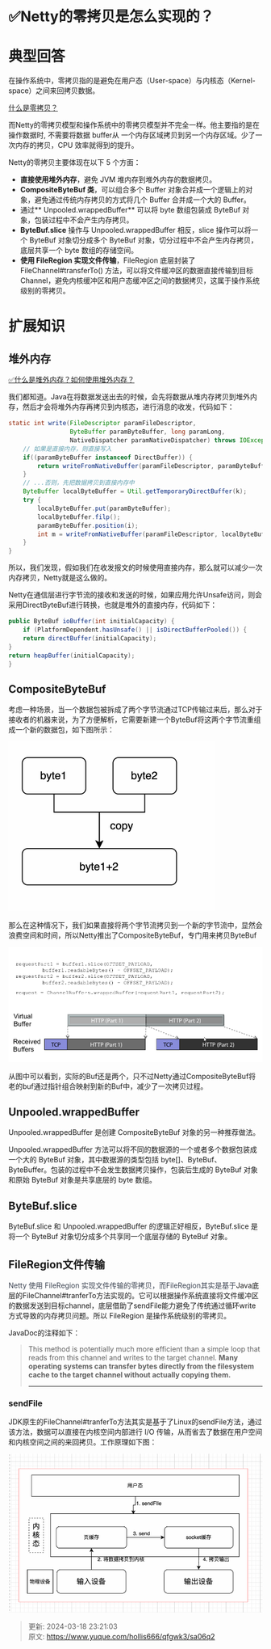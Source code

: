 # ✅Netty的零拷贝是怎么实现的？

# 典型回答


在操作系统中，零拷贝指的是避免在用户态（User-space）与内核态（Kernel-space）之间来回拷贝数据。



[什么是零拷贝？](https://www.yuque.com/hollis666/qfgwk3/edxez2ggicn8thzq)



而Netty的零拷贝模型和操作系统中的零拷贝模型并不完全一样。他主要指的是在操作数据时, 不需要将数据 buffer从 一个内存区域拷贝到另一个内存区域。少了一次内存的拷贝，CPU 效率就得到的提升。



Netty的零拷贝主要体现在以下 5 个方面：

+ **直接使用堆外内存**，避免 JVM 堆内存到堆外内存的数据拷贝。
+ **CompositeByteBuf 类**，可以组合多个 Buffer 对象合并成一个逻辑上的对象，避免通过传统内存拷贝的方式将几个 Buffer 合并成一个大的 Buffer。
+ 通过** Unpooled.wrappedBuffer** 可以将 byte 数组包装成 ByteBuf 对象，包装过程中不会产生内存拷贝。
+ **ByteBuf.slice** 操作与 Unpooled.wrappedBuffer 相反，slice 操作可以将一个 ByteBuf 对象切分成多个 ByteBuf 对象，切分过程中不会产生内存拷贝，底层共享一个 byte 数组的存储空间。
+ **使用 FileRegion 实现文件传输**，FileRegion 底层封装了 FileChannel#transferTo() 方法，可以将文件缓冲区的数据直接传输到目标 Channel，避免内核缓冲区和用户态缓冲区之间的数据拷贝，这属于操作系统级别的零拷贝。



# 扩展知识
## 堆外内存


[✅什么是堆外内存？如何使用堆外内存？](https://www.yuque.com/hollis666/qfgwk3/roit5c9y04z6fqae)



我们都知道。Java在将数据发送出去的时候，会先将数据从堆内存拷贝到堆外内存，然后才会将堆外内存再拷贝到内核态，进行消息的收发，代码如下：



```java
static int write(FileDescriptor paramFileDescriptor, 
                 ByteBuffer paramByteBuffer, long paramLong, 
                 NativeDispatcher paramNativeDispatcher) throws IOException{
	// 如果是直接内存，则直接写入
    if((paramByteBuffer instanceof DirectBuffer)) {
        return writeFromNativeBuffer(paramFileDescriptor, paramByteBuffer, paramLong, paramNativeDispatcher);
    }
    // ...否则，先把数据拷贝到直接内存中
    ByteBuffer localByteBuffer = Util.getTemporaryDirectBuffer(k);
    try {
        localByteBuffer.put(paramByteBuffer);
        localByteBuffer.filp();
        paramByteBuffer.position(i);
        int m = writeFromNativeBuffer(paramFileDescriptor, localByteBuffer, paramLong, paramNativeDispatcher);
    }
}
```



所以，我们发现，假如我们在收发报文的时候使用直接内存，那么就可以减少一次内存拷贝，Netty就是这么做的。



Netty在通信层进行字节流的接收和发送的时候，如果应用允许Unsafe访问，则会采用DirectByteBuf进行转换，也就是堆外的直接内存，代码如下：



```java
public ByteBuf ioBuffer(int initialCapacity) {
    if (PlatformDependent.hasUnsafe() || isDirectBufferPooled()) {
    return directBuffer(initialCapacity);
}
return heapBuffer(initialCapacity);
}
```



## CompositeByteBuf


考虑一种场景，当一个数据包被拆成了两个字节流通过TCP传输过来后，那么对于接收者的机器来说，为了方便解析，它需要新建一个ByteBuf将这两个字节流重组成一个新的数据包，如下图所示：

![1673186575978-cb175194-a745-4ce2-a617-1e1beeb75e3e.png](./img/PjSthpRqf2Vld2sM/1673186575978-cb175194-a745-4ce2-a617-1e1beeb75e3e-039854.png)

那么在这种情况下，我们如果直接将两个字节流拷贝到一个新的字节流中，显然会浪费空间和时间，所以Netty推出了CompositeByteBuf，专门用来拷贝ByteBuf

![1673186297380-7ba2e802-0d0d-444c-b9af-f987e330ca9e.png](./img/PjSthpRqf2Vld2sM/1673186297380-7ba2e802-0d0d-444c-b9af-f987e330ca9e-711936.png)

从图中可以看到，实际的Buf还是两个，只不过Netty通过CompositeByteBuf将老的buf通过指针组合映射到新的Buf中，减少了一次拷贝过程。



## Unpooled.wrappedBuffer


Unpooled.wrappedBuffer 是创建 CompositeByteBuf 对象的另一种推荐做法。



Unpooled.wrappedBuffer 方法可以将不同的数据源的一个或者多个数据包装成一个大的 ByteBuf 对象，其中数据源的类型包括 byte[]、ByteBuf、ByteBuffer。包装的过程中不会发生数据拷贝操作，包装后生成的 ByteBuf 对象和原始 ByteBuf 对象是共享底层的 byte 数组。



## ByteBuf.slice
ByteBuf.slice 和 Unpooled.wrappedBuffer 的逻辑正好相反，ByteBuf.slice 是将一个 ByteBuf 对象切分成多个共享同一个底层存储的 ByteBuf 对象。  


## FileRegion文件传输
<font style="color:rgb(59, 67, 81);">Netty 使用 FileRegion 实现文件传输的零拷贝，而FileRegion其实是基于</font>Java底层的FileChannel#tranferTo方法实现的。它可以根据操作系统直接将文件缓冲区的数据发送到目标channel，底层借助了sendFile能力避免了传统通过循环write方式导致的内存拷贝问题。所以 FileRegion 是操作系统级别的零拷贝。



JavaDoc的注释如下：

> This method is potentially much more efficient than a simple loop that reads from this channel and writes to the target channel. **Many operating systems can transfer bytes directly from the filesystem cache to the target channel without actually copying them.**
>
> ****
>

### sendFile
JDK原生的FileChannel#tranferTo方法其实是基于了Linux的sendFile方法，通过该方法，数据可以直接在内核空间内部进行 I/O 传输，从而省去了数据在用户空间和内核空间之间的来回拷贝。工作原理如下图：



![1673266150227-a16e0d98-9fda-47c4-ad81-c795d391dcf6.png](./img/PjSthpRqf2Vld2sM/1673266150227-a16e0d98-9fda-47c4-ad81-c795d391dcf6-228559.png)





> 更新: 2024-03-18 23:21:03  
> 原文: <https://www.yuque.com/hollis666/qfgwk3/sa06q2>